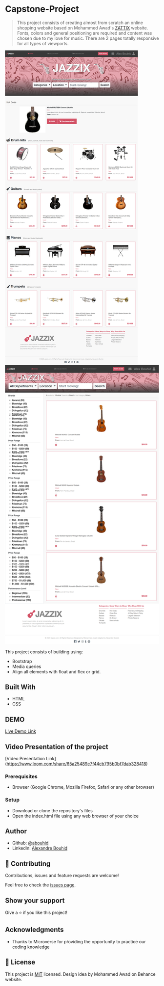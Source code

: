 # Capstone-Project

> This project consists of creating almost from scratch an online shopping website based on Mohammed Awad's [ZATTIX](https://www.behance.net/gallery/24796463/ZATTIX) website. Fonts, colors and general positioning are required and content was chosen due to my love for music. There are 2 pages totally responsive for all types of viewports.

![screenshot](./capstonepic1.png)
![screenshot](./capstonepic2.png)

This project consists of building using:
- Bootstrap
- Media queries
- Align all elements with float and flex or grid.

## Built With

- HTML
- CSS

## DEMO

[Live Demo Link](https://raw.githack.com/abouhid/HTML-CSS-Capstone-Project/feature-branch/index.html)

## Video Presentation of the project

[Video Presentation Link] (https://www.loom.com/share/65a25489c7f44cb795b0bf7dab328418)

### Prerequisites

- Browser (Google Chrome, Mozilla Firefox, Safari or any other browser)

### Setup

- Download or clone the repository's files
- Open the index.html file using any web browser of your choice

## Author

- Github: [@abouhid](https://github.com/abouhid)
- LinkedIn: [Alexandre Bouhid](https://www.linkedin.com/in/alexandrebouhid/)

## 🤝 Contributing

Contributions, issues and feature requests are welcome!

Feel free to check the [issues page](https://github.com/abouhid/HTML-CSS-Capstone-Project/issues).

## Show your support

Give a ⭐️ if you like this project!

## Acknowledgments

 - Thanks to Microverse for pŕoviding the opportunity to practice our coding knowledge

## 📝 License

This project is [MIT](lic.url) licensed.
Design idea by Mohammed Awad on Behance website.
